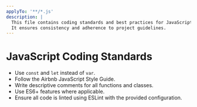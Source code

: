 ```yaml
---
applyTo: '**/*.js'
description: |
  This file contains coding standards and best practices for JavaScript files.
  It ensures consistency and adherence to project guidelines.
---
```

# JavaScript Coding Standards

- Use `const` and `let` instead of `var`.
- Follow the Airbnb JavaScript Style Guide.
- Write descriptive comments for all functions and classes.
- Use ES6+ features where applicable.
- Ensure all code is linted using ESLint with the provided configuration.
